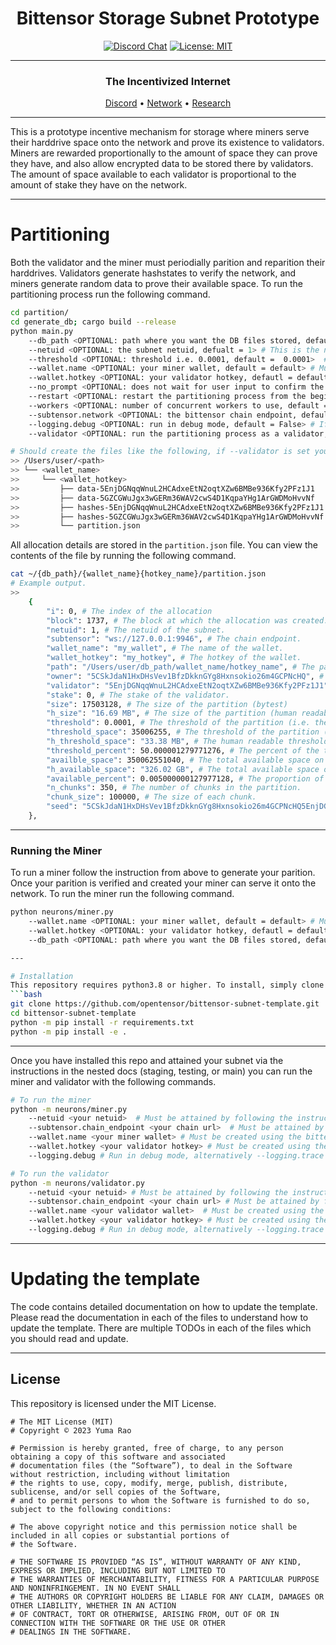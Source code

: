 
<div align="center">

# **Bittensor Storage Subnet Prototype** <!-- omit in toc -->
[![Discord Chat](https://img.shields.io/discord/308323056592486420.svg)](https://discord.gg/bittensor)
[![License: MIT](https://img.shields.io/badge/License-MIT-yellow.svg)](https://opensource.org/licenses/MIT) 

---

### The Incentivized Internet <!-- omit in toc -->

[Discord](https://discord.gg/bittensor) • [Network](https://taostats.io/) • [Research](https://bittensor.com/whitepaper)

</div>

---

This is a prototype incentive mechanism for storage where miners serve their harddrive space onto the network and prove its existence to validators. Miners are rewarded proportionally to the amount of space they can prove they have, and also allow encrypted data to be stored there by validators. The amount of space available to each validator is proportional to the amount of stake they have on the network.

---
# Partitioning

Both the validator and the miner must periodially parition and reparition their harddrives. Validators generate hashstates to verify the network, and miners generate random data to prove their available space. To run the partitioning process run the following command.
```bash
cd partition/
cd generate_db; cargo build --release
python main.py 
    --db_path <OPTIONAL: path where you want the DB files stored, default = ~/bittensor-db>  # This is where the partition will be created storing network data.
    --netuid <OPTIONAL: the subnet netuid, defualt = 1> # This is the netuid of the storage subnet you are serving on.
    --threshold <OPTIONAL: threshold i.e. 0.0001, default =  0.0001>  # The threshold for the partitioning algorithm which is the maximum amount of space the miner can use based on available.
    --wallet.name <OPTIONAL: your miner wallet, default = default> # Must be created using the bittensor-cli, btcli new_coldkey
    --wallet.hotkey <OPTIONAL: your validator hotkey, defautl = default> # Must be created using the bittensor-cli, btcli new_hotkey
    --no_prompt <OPTIONAL: does not wait for user input to confirm the allocation, default = False> # If true, the partitioning process will not wait for user input to confirm the allocation.
    --restart <OPTIONAL: restart the partitioning process from the beginning, otherwise restarts from the last created chunk. default = False> # If true, the partitioning process restarts instead using a checkpoint.
    --workers <OPTIONAL: number of concurrent workers to use, default = 10> # The number of concurrent workers to use to generate the partition.
    --subtensor.network <OPTIONAL: the bittensor chain endpoint, default = finney, local, test> # The chain endpoint to use to generate the partition.
    --logging.debug <OPTIONAL: run in debug mode, default = False> # If true, the partitioning process will run in debug mode.
    --validator <OPTIONAL: run the partitioning process as a validator, default = False> # If true, the partitioning process will run as a validator.

# Should create the files like the following, if --validator is set you will only see hash files.
>> /Users/user/<path>
>> └── <wallet_name>
>>     └── <wallet_hotkey>
>>         ├── data-5EnjDGNqqWnuL2HCAdxeEtN2oqtXZw6BMBe936Kfy2PFz1J1
>>         ├── data-5GZCGWuJgx3wGERm36WAV2cwS4D1KqpaYHg1ArGWDMoHvvNf
>>         ├── hashes-5EnjDGNqqWnuL2HCAdxeEtN2oqtXZw6BMBe936Kfy2PFz1J1
>>         ├── hashes-5GZCGWuJgx3wGERm36WAV2cwS4D1KqpaYHg1ArGWDMoHvvNf
>>         └── partition.json
```
All allocation details are stored in the `partition.json` file. You can view the contents of the file by running the following command.
```bash
cat ~/{db_path}/{wallet_name}{hotkey_name}/partition.json 
# Example output.
>> 
    {
        "i": 0, # The index of the allocation
        "block": 1737, # The block at which the allocation was created.
        "netuid": 1, # The netuid of the subnet.
        "subtensor": "ws://127.0.0.1:9946", # The chain endpoint.
        "wallet_name": "my_wallet", # The name of the wallet.
        "wallet_hotkey": "my_hotkey", # The hotkey of the wallet.
        "path": "/Users/user/db_path/wallet_name/hotkey_name", # The path of the partition.
        "owner": "5CSkJdaN1HxDHsVev1BfzDkknGYg8Hxnsokio26m4GCPNcHQ", # The owner ss58 address of the partition.
        "validator": "5EnjDGNqqWnuL2HCAdxeEtN2oqtXZw6BMBe936Kfy2PFz1J1", # The validator ss58 address of the partition.
        "stake": 0, # The stake of the validator.
        "size": 17503128, # The size of the partition (bytest)
        "h_size": "16.69 MB", # The size of the partition (human readable)
        "threshold": 0.0001, # The threshold of the partition (i.e. the maximum amount of space the miner can use based on available)
        "threshold_space": 35006255, # The threshold of the partition (i.e. the maximum amount of space the miner can use based on available)
        "h_threshold_space": "33.38 MB", # The human readable threshold of the partition (i.e. the maximum amount of space the miner can use based on available)
        "threshold_percent": 50.000001279771276, # The percent of the threshold of the partition (i.e. the maximum amount of space the miner can use based on available)
        "availble_space": 350062551040, # The total available space on the partition.
        "h_available_space": "326.02 GB", # The total available space on the partition (human readable)
        "available_percent": 0.005000000127977128, # The proportion of spaces used based on available.
        "n_chunks": 350, # The number of chunks in the partition.
        "chunk_size": 100000, # The size of each chunk.
        "seed": "5CSkJdaN1HxDHsVev1BfzDkknGYg8Hxnsokio26m4GCPNcHQ5EnjDGNqqWnuL2HCAdxeEtN2oqtXZw6BMBe936Kfy2PFz1J1" # The DB seed used to generate the partition.
    },
```

--- 
### Running the Miner

To run a miner follow the instruction from above to generate your parition. Once your parition is verified and created your miner can serve it onto the network. To run the miner run the following command.
```bash
python neurons/miner.py
    --wallet.name <OPTIONAL: your miner wallet, default = default> # Must be created using the bittensor-cli, btcli wallet new_coldkey
    --wallet.hotkey <OPTIONAL: your validator hotkey, defautl = default> # Must be created using the bittensor-cli btcli wallet new_hotkey
    --db_path <OPTIONAL: path where you want the DB files stored, default = ~/bittensor-db>  # This is where the partition will be created storing network data.

---

# Installation
This repository requires python3.8 or higher. To install, simply clone this repository and install the requirements.
```bash
git clone https://github.com/opentensor/bittensor-subnet-template.git
cd bittensor-subnet-template
python -m pip install -r requirements.txt
python -m pip install -e .
```

</div>

---

Once you have installed this repo and attained your subnet via the instructions in the nested docs (staging, testing, or main) you can run the miner and validator with the following commands.
```bash
# To run the miner
python -m neurons/miner.py 
    --netuid <your netuid>  # Must be attained by following the instructions in the docs/running_on_*.md files
    --subtensor.chain_endpoint <your chain url>  # Must be attained by following the instructions in the docs/running_on_*.md files
    --wallet.name <your miner wallet> # Must be created using the bittensor-cli
    --wallet.hotkey <your validator hotkey> # Must be created using the bittensor-cli
    --logging.debug # Run in debug mode, alternatively --logging.trace for trace mode

# To run the validator
python -m neurons/validator.py 
    --netuid <your netuid> # Must be attained by following the instructions in the docs/running_on_*.md files
    --subtensor.chain_endpoint <your chain url> # Must be attained by following the instructions in the docs/running_on_*.md files
    --wallet.name <your validator wallet>  # Must be created using the bittensor-cli
    --wallet.hotkey <your validator hotkey> # Must be created using the bittensor-cli
    --logging.debug # Run in debug mode, alternatively --logging.trace for trace mode
```

</div>

---

# Updating the template
The code contains detailed documentation on how to update the template. Please read the documentation in each of the files to understand how to update the template. There are multiple TODOs in each of the files which you should read and update.

</div>

---

## License
This repository is licensed under the MIT License.
```text
# The MIT License (MIT)
# Copyright © 2023 Yuma Rao

# Permission is hereby granted, free of charge, to any person obtaining a copy of this software and associated
# documentation files (the “Software”), to deal in the Software without restriction, including without limitation
# the rights to use, copy, modify, merge, publish, distribute, sublicense, and/or sell copies of the Software,
# and to permit persons to whom the Software is furnished to do so, subject to the following conditions:

# The above copyright notice and this permission notice shall be included in all copies or substantial portions of
# the Software.

# THE SOFTWARE IS PROVIDED “AS IS”, WITHOUT WARRANTY OF ANY KIND, EXPRESS OR IMPLIED, INCLUDING BUT NOT LIMITED TO
# THE WARRANTIES OF MERCHANTABILITY, FITNESS FOR A PARTICULAR PURPOSE AND NONINFRINGEMENT. IN NO EVENT SHALL
# THE AUTHORS OR COPYRIGHT HOLDERS BE LIABLE FOR ANY CLAIM, DAMAGES OR OTHER LIABILITY, WHETHER IN AN ACTION
# OF CONTRACT, TORT OR OTHERWISE, ARISING FROM, OUT OF OR IN CONNECTION WITH THE SOFTWARE OR THE USE OR OTHER
# DEALINGS IN THE SOFTWARE.
```

